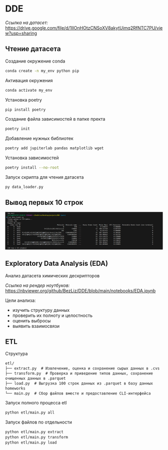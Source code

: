 # DDE
*Ссылка на датасет:*
https://drive.google.com/file/d/1lIOnHOtzCNSoXV8akytUimq2RfNTC7PU/view?usp=sharing

## **Чтение датасета**

Создание окружение conda
```bash
conda create -n my_env python pip
```
Активация окружения 
```bash
conda activate my_env
```
Установка poetry
```bash
pip install poetry
```
Создание файла зависимостей в папке пректа
```bash
poetry init
```
Добавление нужных библиотек
```bash
poetry add jupiterlab pandas matplotlib wget
```
Установка зависимостей 
```bash
poetry install --no-root
```
Запуск скрипта для чтения датасета 
```bash
py data_loader.py
```
## **Вывод первых 10 строк**
![Первые 10 строк:](raw_data.png)

## **Exploratory Data Analysis (EDA)** 
Анализ датасета химических дескрипторов

*Ссылка на рендер ноутбуков:*
https://nbviewer.org/github/BezLiz/DDE/blob/main/notebooks/EDA.ipynb

Цели анализа:
- изучить структуру данных
- проверить их полноту и целостность 
- оценить выбросы
- выявить взаимосвязи

## **ETL**
Структура
```
etl/
├── extract.py  # Извлечение, оценка и сохранение сырых данных в .cvs
├── transform.py  # Проверка и приведение типов данных, сохранение очищенных данных в .parquet
├── load.py  # Выгрузка 100 строк данных из .parquet в базу данных homeworks
└── main.py  # Cбор файлов вместе и предоставление CLI-интерфейса
```

Запуск полного процесса etl
``` bash
python etl/main.py all
```
Запуск файлов по отдельности
``` bash
python etl/main.py extract
python etl/main.py transform
python etl/main.py load
```
